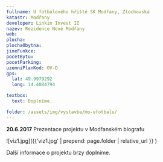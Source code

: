 ```yaml
---
fullname: U fotbalového hřiště SK Modřany, Zlochovská
katastr: Modřany
developer: Linkin Invest II
nazev: Rezidence Nové Modřany
web:
plocha:
plochaObytna:
jineFunkce:
pocetBytu:
pocetParking:
uzemniPlanKod: OV-D
gps:
  lat: 49.9979292
  long: 14.4084794

textbox:
  text: Doplníme.

folder: /assets/img/vystavba/mo-ufotbalu/
---
```


**20.6.2017** Prezentace projektu v Modřanském biografu

![viz1.jpg]({{'viz1.jpg' | prepend: page.folder | relative_url }} )

Další informace o projektu brzy doplníme.
